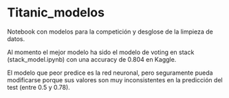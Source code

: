 # Titanic_modelos
Notebook con modelos para la competición y desglose de la limpieza de datos.

Al momento el mejor modelo ha sido el modelo de voting en stack (stack_model.ipynb) con una accuracy de 0.804 en Kaggle. 

El modelo que peor predice es la red neuronal, pero seguramente pueda modificarse porque sus valores son muy inconsistentes en la predicción del test (entre 0.5 y 0.78).
